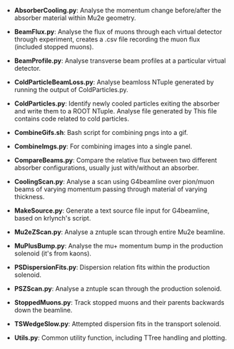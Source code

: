 * __AbsorberCooling.py__: Analyse the momentum change before/after the absorber material within Mu2e geometry.

* __BeamFlux.py__: Analyse the flux of muons through each virtual detector through experiment, creates a .csv file recording the muon flux (included stopped muons).

* __BeamProfile.py__: Analyse transverse beam profiles at a particular virtual detector.

* __ColdParticleBeamLoss.py__: Analyse beamloss NTuple generated by running the output of ColdParticles.py. 

* __ColdParticles.py__: Identify newly cooled particles exiting the absorber and write them to a ROOT NTuple. Analyse file generated by This file contains code related to cold particles.

* __CombineGifs.sh__: Bash script for combining pngs into a gif.

* __CombineImgs.py__: For combining images into a single panel.

* __CompareBeams.py__: Compare the relative flux between two different absorber configurations, usually just with/without an absorber.

* __CoolingScan.py__: Analyse a scan using G4beamline over pion/muon beams of varying momentum passing through material of varying thickness. 

* __MakeSource.py__: Generate a text source file input for G4beamline, based on krlynch's script.

* __Mu2eZScan.py__: Analyse a zntuple scan through entire Mu2e beamline. 

* __MuPlusBump.py__: Analyse the mu+ momentum bump in the production solenoid (it's from kaons).

* __PSDispersionFits.py__: Dispersion relation fits within the production solenoid.

* __PSZScan.py__: Analyse a zntuple scan through the production solenoid. 

* __StoppedMuons.py__: Track stopped muons and their parents backwards down the beamline. 

* __TSWedgeSlow.py__: Attempted dispersion fits in the transport solenoid.

* __Utils.py__: Common utility function, including TTree handling and plotting.